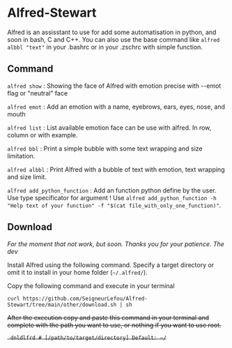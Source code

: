 # Alfred-Stewart

Alfred is an assisstant to use for add some automatisation in python, and soon in bash, C and C++. You can also use the base command like `alfred albbl "text"` in your .bashrc or in your .zschrc with simple function.

## Command

`alfred show` : Showing the face of Alfred with emotion precise with --emot flag or "neutral" face

`alfred emot` : Add an emotion with a name, eyebrows, ears, eyes, nose, and mouth

`alfred list` : List available emotion face can be use with alfred. In row, column or with example.

`alfred bbl` : Print a simple bubble with some text wrapping and size limitation.

`alfred albbl` : Print Alfred with a bubble of text with emotion, text wrapping and size limit.

`alfred add_python_function` : Add an function python define by the user. Use type specificator for argument ! Use `alfred add_python_function -h "Help text of your function" -f "$(cat file_with_only_one_function)"`.

## Download

_For the moment that not work, but soon. Thanks you for your patience. The dev_

Install Alfred using the following command. Specify a target directory or omit it to install in your home folder (`~/.alfred/`).

Copy the following command and execute in your terminal

```
curl https://github.com/SeigneurLefou/Alfred-Stewart/tree/main/other/download.sh | sh
```

~~After the execution copy and paste this command in your terminal and complete with the path you want to use, or nothing if you want to use root.~~

~~```
dnldlfrd # [/path/to/target/directory] Default: ~/```~~
